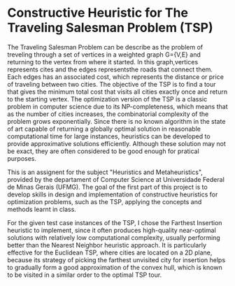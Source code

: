 # Constructive Heuristic for The Traveling Salesman Problem (TSP)

The Traveling Salesman Problem can be describe as the problem of treveling through a set of vertices in a weighted graph G={V,E} and returning to the vertex from where it started. In this graph,vertices represents cites and the edges representsthe roads that connect them. Each edges has an associated cost, which represents the distance or price of traveling between two cities. The objective of the TSP is to find a tour that gives the minimum total cost that visits all cities exactly once and return to the starting vertex. 
The optimization version of the TSP is a classic problem in computer science due to its NP-completeness, which means that as the number of cities increases, the combinatorial complexity of the problem grows exponentially. Since there is no known algorithm in the state of art capable of returning a globally optimal solution in reasonable computational time for large instances, heuristics can be developed to provide approximative solutions efficiently. Although these solution may not be exact, they are often considered to be good enough for pratical purposes. 

This is an assignent for the subject "Heuristics and Metaheuristics", provided by the departament of Computer Science at Universidade Federal de Minas Gerais (UFMG). The goal of the first part of this project is to develop skills in design and implementation of constructive heuristics for optimization problems, such as the TSP, applying the concepts and methods learnt in class.

For the given test case instances of the TSP, I chose the Farthest Insertion heuristic to implement, since it often produces high-quality near-optimal solutions with relatively low computational complexity, usually performing better than the Nearest Neighbor heuristic approach. It is particularly effective for the Euclidean TSP, where cities are located on a 2D plane, because its strategy of picking the farthest unvisited city for insertion helps to gradually form a good approximation of the convex hull, which is known to be visited in a similar order to the optimal TSP tour. 


